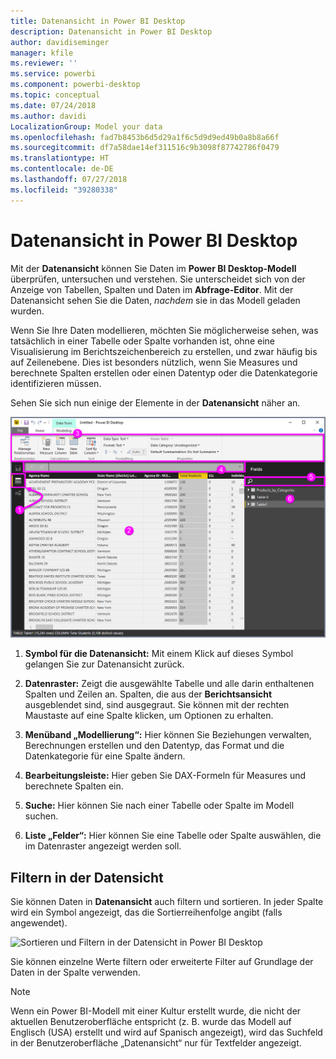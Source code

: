 ```yaml
---
title: Datenansicht in Power BI Desktop
description: Datenansicht in Power BI Desktop
author: davidiseminger
manager: kfile
ms.reviewer: ''
ms.service: powerbi
ms.component: powerbi-desktop
ms.topic: conceptual
ms.date: 07/24/2018
ms.author: davidi
LocalizationGroup: Model your data
ms.openlocfilehash: fad7b8453b6d5d29a1f6c5d9d9ed49b0a8b8a66f
ms.sourcegitcommit: df7a58dae14ef311516c9b3098f87742786f0479
ms.translationtype: HT
ms.contentlocale: de-DE
ms.lasthandoff: 07/27/2018
ms.locfileid: "39280338"
---
```

# <a name="data-view-in-power-bi-desktop"></a>Datenansicht in Power BI Desktop
Mit der **Datenansicht** können Sie Daten im **Power BI Desktop-Modell** überprüfen, untersuchen und verstehen. Sie unterscheidet sich von der Anzeige von Tabellen, Spalten und Daten im **Abfrage-Editor**. Mit der Datenansicht sehen Sie die Daten, *nachdem* sie in das Modell geladen wurden.

Wenn Sie Ihre Daten modellieren, möchten Sie möglicherweise sehen, was tatsächlich in einer Tabelle oder Spalte vorhanden ist, ohne eine Visualisierung im Berichtszeichenbereich zu erstellen, und zwar häufig bis auf Zeilenebene. Dies ist besonders nützlich, wenn Sie Measures und berechnete Spalten erstellen oder einen Datentyp oder die Datenkategorie identifizieren müssen.

Sehen Sie sich nun einige der Elemente in der **Datenansicht** näher an.

![Datensicht in Power BI Desktop](media/desktop-data-view/dataview_fullscreen.png)

1. **Symbol für die Datenansicht:** Mit einem Klick auf dieses Symbol gelangen Sie zur Datenansicht zurück.

2. **Datenraster:** Zeigt die ausgewählte Tabelle und alle darin enthaltenen Spalten und Zeilen an. Spalten, die aus der **Berichtsansicht** ausgeblendet sind, sind ausgegraut. Sie können mit der rechten Maustaste auf eine Spalte klicken, um Optionen zu erhalten.

3. **Menüband „Modellierung“:** Hier können Sie Beziehungen verwalten, Berechnungen erstellen und den Datentyp, das Format und die Datenkategorie für eine Spalte ändern.

4. **Bearbeitungsleiste:** Hier geben Sie DAX-Formeln für Measures und berechnete Spalten ein.

5. **Suche:** Hier können Sie nach einer Tabelle oder Spalte im Modell suchen.

6. **Liste „Felder“:** Hier können Sie eine Tabelle oder Spalte auswählen, die im Datenraster angezeigt werden soll.

## <a name="filtering-in-data-view"></a>Filtern in der Datensicht

Sie können Daten in **Datenansicht** auch filtern und sortieren. In jeder Spalte wird ein Symbol angezeigt, das die Sortierreihenfolge angibt (falls angewendet).

![Sortieren und Filtern in der Datensicht in Power BI Desktop](media/desktop-data-view/dataview_sort-and-filter.png)

Sie können einzelne Werte filtern oder erweiterte Filter auf Grundlage der Daten in der Spalte verwenden. 

> [!NOTE]
> Wenn ein Power BI-Modell mit einer Kultur erstellt wurde, die nicht der aktuellen Benutzeroberfläche entspricht (z. B. wurde das Modell auf Englisch (USA) erstellt und wird auf Spanisch angezeigt), wird das Suchfeld in der Benutzeroberfläche „Datenansicht“ nur für Textfelder angezeigt.

